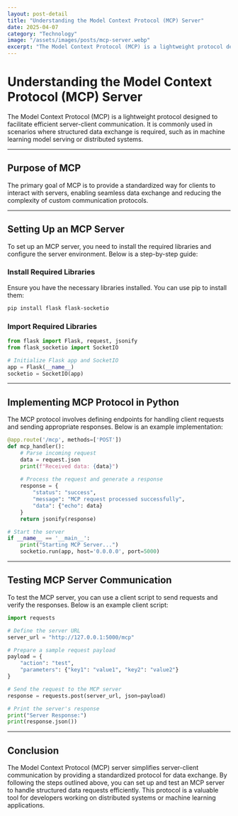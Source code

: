 ```yaml
---
layout: post-detail
title: "Understanding the Model Context Protocol (MCP) Server"
date: 2025-04-07
category: "Technology"
image: "/assets/images/posts/mcp-server.webp"
excerpt: "The Model Context Protocol (MCP) is a lightweight protocol designed to facilitate efficient server-client communication. This blog explores its purpose, setup, implementation, and testing, providing a comprehensive guide for developers."
---
```


# Understanding the Model Context Protocol (MCP) Server

The Model Context Protocol (MCP) is a lightweight protocol designed to facilitate efficient server-client communication. It is commonly used in scenarios where structured data exchange is required, such as in machine learning model serving or distributed systems.

---

## Purpose of MCP

The primary goal of MCP is to provide a standardized way for clients to interact with servers, enabling seamless data exchange and reducing the complexity of custom communication protocols.

---

## Setting Up an MCP Server

To set up an MCP server, you need to install the required libraries and configure the server environment. Below is a step-by-step guide:

### Install Required Libraries

Ensure you have the necessary libraries installed. You can use pip to install them:

```bash
pip install flask flask-socketio
```

### Import Required Libraries

```python
from flask import Flask, request, jsonify
from flask_socketio import SocketIO

# Initialize Flask app and SocketIO
app = Flask(__name__)
socketio = SocketIO(app)
```

---

## Implementing MCP Protocol in Python

The MCP protocol involves defining endpoints for handling client requests and sending appropriate responses. Below is an example implementation:

```python
@app.route('/mcp', methods=['POST'])
def mcp_handler():
    # Parse incoming request
    data = request.json
    print(f"Received data: {data}")
    
    # Process the request and generate a response
    response = {
        "status": "success",
        "message": "MCP request processed successfully",
        "data": {"echo": data}
    }
    return jsonify(response)

# Start the server
if __name__ == '__main__':
    print("Starting MCP Server...")
    socketio.run(app, host='0.0.0.0', port=5000)
```

---

## Testing MCP Server Communication

To test the MCP server, you can use a client script to send requests and verify the responses. Below is an example client script:

```python
import requests

# Define the server URL
server_url = "http://127.0.0.1:5000/mcp"

# Prepare a sample request payload
payload = {
    "action": "test",
    "parameters": {"key1": "value1", "key2": "value2"}
}

# Send the request to the MCP server
response = requests.post(server_url, json=payload)

# Print the server's response
print("Server Response:")
print(response.json())
```

---

## Conclusion

The Model Context Protocol (MCP) server simplifies server-client communication by providing a standardized protocol for data exchange. By following the steps outlined above, you can set up and test an MCP server to handle structured data requests efficiently. This protocol is a valuable tool for developers working on distributed systems or machine learning applications.